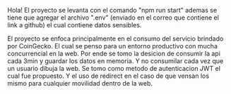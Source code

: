 Hola! 
El proyecto se levanta con el comando "npm run start" ademas se tiene que agregar el archivo ".env" (enviado en el correo que contiene el link a github) el cual contiene datos sensibles.

El proyecto se enfoca principalmente en el consumo del servicio brindado por CoinGecko. El cual se penso para un entorno productivo con mucha concurrencial en la web. Por ende se tomo la desicion de consumir la api cada 3min y guardar los datos en memoria. Y no consumilar cada vez que un usuario dibuja la web. 
Se tomo como metodo de autenticacion JWT el cual fue propuesto. Y el uso de redirect en el caso de que vensan los mismo para cualquier movilidad dentro de la web.



